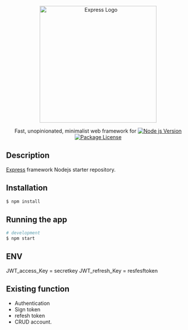 
 <p align="center">
  <a href="https://expressjs.com/" target="blank"><img src="https://howstack.com/post/wp-content/uploads/2020/08/Express-1024x449.png" width="320" alt="Express Logo" /></a>
</p>
 <p align="center">Fast, unopinionated, minimalist web framework for <a href="https://nodejs.org/en/> Node.js </a>
    <p align="center">
<a href="https://nodejs.org/en/"><img src="https://img.shields.io/badge/Node%20JS-V16.18.0-green" alt="Node js Version" /></a>
<a href="https://expressjs.com/en/4x/api.html#res"><img src="https://img.shields.io/badge/Express-V4.18.1-brightgreen" alt="Package License" /></a>

</p >

## Description

[Express](https://github.com/expressjs/express.git) framework Nodejs starter repository.
## Installation

```bash
$ npm install
```
## Running the app

```bash
# development
$ npm start
```
## ENV
JWT_access_Key = secretkey
JWT_refresh_Key = resfesftoken
## Existing function
- Authentication
- Sign token 
- refesh token
- CRUD account.
